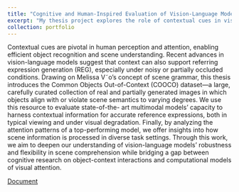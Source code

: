 ```yaml
---
title: "Cognitive and Human-Inspired Evaluation of Vision-Language Models in Scene Understanding"
excerpt: "My thesis project explores the role of contextual cues in vision-language models for referring expression generation, introducing the COOCO dataset to evaluate models' ability to leverage context under varying scene conditions, and analyzing attention patterns to understand scene processing in multimodal models. <img src='/images/cooco.png' width='500' style='display: block; margin-left: auto; margin-right: auto;'>"
collection: portfolio
---
```


Contextual cues are pivotal in human perception and attention, enabling efficient object
recognition and scene understanding. Recent advances in vision-language models suggest
that context can also support referring expression generation (REG), especially under noisy
or partially occluded conditions. Drawing on Melissa V˜o’s concept of scene grammar, this
thesis introduces the Common Objects Out-of-Context (COOCO) dataset—a large, carefully
curated collection of real and partially generated images in which objects align with or
violate scene semantics to varying degrees. We use this resource to evaluate state-of-the-
art multimodal models’ capacity to harness contextual information for accurate reference
expressions, both in typical viewing and under visual degradation. Finally, by analyzing the
attention patterns of a top-performing model, we offer insights into how scene information is
processed in diverse task settings. Through this work, we aim to deepen our understanding
of vision-language models’ robustness and flexibility in scene comprehension while bridging
a gap between cognitive research on object-context interactions and computational models
of visual attention.


[Document](../../files/Thesis_Filippo_Merlo.pdf)  